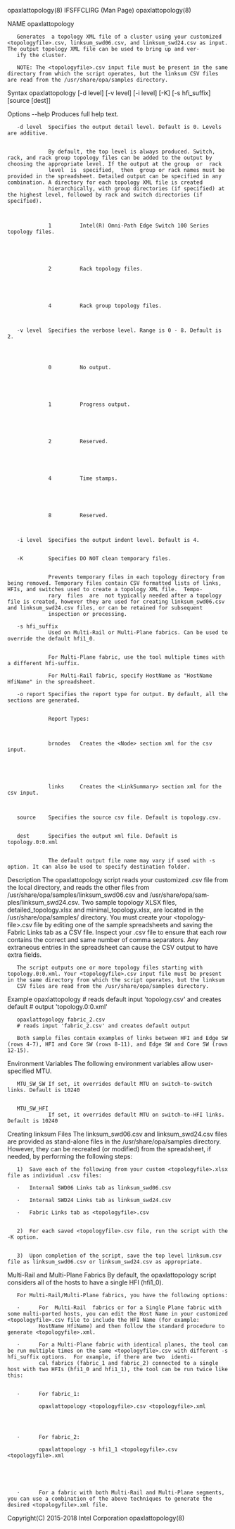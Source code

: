 
opaxlattopology(8)                                                                          IFSFFCLIRG (Man Page)                                                                          opaxlattopology(8)



NAME
       opaxlattopology



       Generates  a topology XML file of a cluster using your customized <topologyfile>.csv, linksum_swd06.csv, and linksum_swd24.csv as input. The output topology XML file can be used to bring up and ver‐
       ify the cluster.

       NOTE: The <topologyfile>.csv input file must be present in the same directory from which the script operates, but the linksum CSV files are read from the /usr/share/opa/samples directory.


Syntax
       opaxlattopology [-d level] [-v level] [-i level] [-K] [-s hfi_suffix]
       [source [dest]]

Options
       --help    Produces full help text.


       -d level  Specifies the output detail level. Default is 0. Levels are additive.


                 By default, the top level is always produced. Switch, rack, and rack group topology files can be added to the output by choosing the appropriate level. If the output at the group  or  rack
                 level  is  specified,  then  group or rack names must be provided in the spreadsheet. Detailed output can be specified in any combination. A directory for each topology XML file is created
                 hierarchically, with group directories (if specified) at the highest level, followed by rack and switch directories (if specified).



                 1         Intel(R) Omni-Path Edge Switch 100 Series topology files.





                 2         Rack topology files.





                 4         Rack group topology files.



       -v level  Specifies the verbose level. Range is 0 - 8. Default is 2.




                 0         No output.





                 1         Progress output.





                 2         Reserved.





                 4         Time stamps.





                 8         Reserved.



       -i level  Specifies the output indent level. Default is 4.


       -K        Specifies DO NOT clean temporary files.


                 Prevents temporary files in each topology directory from being removed. Temporary files contain CSV formatted lists of links, HFIs, and switches used to create a topology XML file.  Tempo‐
                 rary  files  are  not typically needed after a topology file is created, however they are used for creating linksum_swd06.csv and linksum_swd24.csv files, or can be retained for subsequent
                 inspection or processing.

       -s hfi_suffix
                 Used on Multi-Rail or Multi-Plane fabrics. Can be used to override the default hfi1_0.


                 For Multi-Plane fabric, use the tool multiple times with a different hfi-suffix.

                 For Multi-Rail fabric, specify HostName as "HostName HfiName" in the spreadsheet.

       -o report Specifies the report type for output. By default, all the sections are generated.


                 Report Types:



                 brnodes   Creates the <Node> section xml for the csv input.





                 links     Creates the <LinkSummary> section xml for the csv input.



       source    Specifies the source csv file. Default is topology.csv.


       dest      Specifies the output xml file. Default is topology.0:0.xml


                 The default output file name may vary if used with -s option. It can also be used to specify destination folder.

Description
       The opaxlattopology script reads your customized <topologyfile>.csv file from the local directory, and reads the other files  from  /usr/share/opa/samples/linksum_swd06.csv  and  /usr/share/opa/sam‐
       ples/linksum_swd24.csv.  Two  sample  topology  XLSX  files,  detailed_topology.xlsx  and minimal_topology.xlsx, are located in the /usr/share/opa/samples/ directory. You must create your <topology‐
       file>.csv file by editing one of the sample spreadsheets and saving the Fabric Links tab as a CSV file. Inspect your <topologyfile>.csv file to ensure that each row contains  the  correct  and  same
       number of comma separators. Any extraneous entries in the spreadsheet can cause the CSV output to have extra fields.

       The script outputs one or more topology files starting with topology.0:0.xml. Your <topologyfile>.csv input file must be present in the same directory from which the script operates, but the linksum
       CSV files are read from the /usr/share/opa/samples directory.

Example
       opaxlattopology
       # reads default input 'topology.csv' and creates default
       # output 'topology.0:0.xml'

       opaxlattopology fabric_2.csv
       # reads input 'fabric_2.csv' and creates default output

       Both sample files contain examples of links between HFI and Edge SW (rows 4-7), HFI and Core SW (rows 8-11), and Edge SW and Core SW (rows 12-15).

Environment Variables
       The following environment variables allow user-specified MTU.

       MTU_SW_SW If set, it overrides default MTU on switch-to-switch links. Default is 10240


       MTU_SW_HFI
                 If set, it overrides default MTU on switch-to-HFI links. Default is 10240


Creating linksum Files
       The linksum_swd06.csv and linksum_swd24.csv files are provided as stand-alone files in the /usr/share/opa/samples directory. However, they can be recreated (or modified)  from  the  spreadsheet,  if
       needed, by performing the following steps:


       1)  Save each of the following from your custom <topologyfile>.xlsx file as individual .csv files:

       ·   Internal SWD06 Links tab as linksum_swd06.csv

       ·   Internal SWD24 Links tab as linksum_swd24.csv

       ·   Fabric Links tab as <topologyfile>.csv


       2)  For each saved <topologyfile>.csv file, run the script with the -K option.


       3)  Upon completion of the script, save the top level linksum.csv file as linksum_swd06.csv or linksum_swd24.csv as appropriate.


Multi-Rail and Multi-Plane Fabrics
       By default, the opaxlattopology script considers all of the hosts to have a single HFI (hfi1_0).

       For Multi-Rail/Multi-Plane fabrics, you have the following options:

       ·      For  Multi-Rail  fabrics or for a Single Plane fabric with some multi-ported hosts, you can edit the Host Name in your customized <topologyfile>.csv file to include the HFI Name (for example:
              HostName HfiName) and then follow the standard procedure to generate <topologyfile>.xml.

       ·      For a Multi-Plane fabric with identical planes, the tool can be run multiple times on the same <topologyfile>.csv with different -s hfi_suffix options.  For example, if there are two  identi‐
              cal fabrics (fabric_1 and fabric_2) connected to a single host with two HFIs (hfi1_0 and hfi1_1), the tool can be run twice like this:


       ·      For fabric_1:

              opaxlattopology <topologyfile>.csv <topologyfile>.xml




       ·      For fabric_2:

              opaxlattopology -s hfi1_1 <topologyfile>.csv <topologyfile>.xml





       ·      For a fabric with both Multi-Rail and Multi-Plane segments, you can use a combination of the above techniques to generate the desired <topologyfile>.xml file.



Copyright(C) 2015-2018                                                                        Intel Corporation                                                                            opaxlattopology(8)

